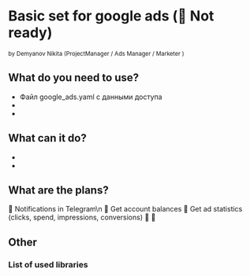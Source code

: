 # Basic set for google ads (🔻 Not ready)
<sub>by Demyanov Nikita (ProjectManager / Ads Manager / Marketer )</sub>

## What do you need to use? 
- Файл google_ads.yaml с данными доступа
- 
- 

## What can it do?
- 
- 

## What are the plans? 
🔲 Notifications in Telegram\n
🔲 Get account balances
🔲 Get ad statistics (clicks, spend, impressions, conversions)
🔲 
🔲

## Other
### List of used libraries
